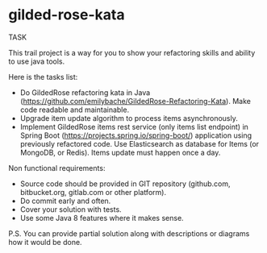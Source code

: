 # gilded-rose-kata

TASK

This trail project is a way for you to show your refactoring skills and ability to use java tools.

Here is the tasks list:
* Do GildedRose refactoring kata in Java (https://github.com/emilybache/GildedRose-Refactoring-Kata). Make code readable and maintainable.
* Upgrade item update algorithm to process items asynchronously.
* Implement GildedRose items rest service (only items list endpoint) in Spring Boot (https://projects.spring.io/spring-boot/) application using previously refactored code. Use Elasticsearch as database for Items (or MongoDB, or Redis). Items update must happen once a day.

Non functional requirements:
* Source code should be provided in GIT repository (github.com, bitbucket.org, gitlab.com or other platform).
* Do commit early and often.
* Cover your solution with tests.
* Use some ​Java 8​ features where it makes sense.

P.S. You can provide partial solution along with descriptions or diagrams how it would be done.

